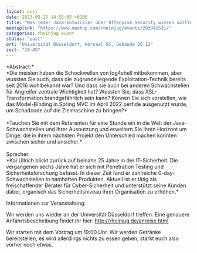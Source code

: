 ```yaml
---
layout: post
date: 2023-05-25 14:55:05 +0100
title: "Was jeder Java-Entwickler über Offensive Security wissen sollte (Kai Ullrich)"
meetuplink: "https://www.meetup.com/rheinjug/events/293341531/"
categories: rheinjug event
status: "past"
ort: "Universität Düsseldorf, Hörsaal 5C, Gebäude 25.12"
zeit: "18:45"
---
```

<p>*Abstract:*<br/>*Die meisten haben die Schockwellen von log4shell mitbekommen, aber wussten Sie auch, dass die zugrundeliegende Exploitation-Technik bereits seit 2016 wohlbekannt war? Und dass sie auch bei anderen Schwachstellen für Angreifer zentrale Wichtigkeit hat? Wussten Sie, dass XSL-Transformation brandgefährlich sein kann? Können Sie sich vorstellen, wie das Model-Binding in Spring MVC im April 2022 perfide ausgenutzt wurde, um Schadcode auf die Zielmaschine zu bringen?*<br/> <br/>*Tauchen Sie mit dem Referenten für eine Stunde ein in die Welt der Java-Schwachstellen und ihrer Ausnutzung und erweitern Sie Ihren Horizont um Dinge, die in ihrem nächsten Projekt den Unterschied machen könnten zwischen sicher und unsicher.*<br/> <br/>Sprecher:<br/>*Kai Ullrich blickt zurück auf beinahe 25 Jahre in der IT-Sicherheit. Die vergangenen sechs Jahre hat er sich mit Penetration Testing und Sicherheitsforschung befasst. In dieser Zeit fand er zahlreiche 0-day-Schwachstellen in namhaften Produkten. Aktuell ist er tätig als freischaffender Berater für Cyber-Sicherheit und unterstützt seine Kunden dabei, organisch das Sicherheitsniveau ihrer Organisation zu erhöhen.*</p> <p>Informationen zur Veranstaltung:</p> <p>Wir werden uns wieder an der Universität Düsseldorf treffen. Eine genauere Anfahrtsbescheibung findet ihr hier: <a href="http://rheinjug.de/anreise.html" class="linkified">http://rheinjug.de/anreise.html</a></p> <p>Wir starten mit dem Vortrag um 19:00 Uhr. Wir werden Getränke bereitstellen, es wird allerdings nichts zu essen geben, stärkt euch also vorher noch etwas.</p> 

